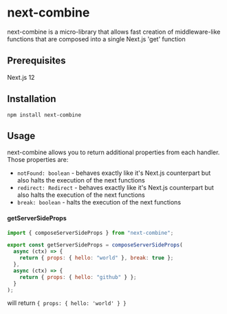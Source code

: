 # next-combine

next-combine is a micro-library that allows fast creation of middleware-like functions that are composed into a single Next.js 'get' function

## Prerequisites

Next.js 12

## Installation

```
npm install next-combine
```

## Usage

next-combine allows you to return additional properties from each handler. Those properties are:

- `notFound: boolean` - behaves exactly like it's Next.js counterpart but also halts the execution of the next functions
- `redirect: Redirect` - behaves exactly like it's Next.js counterpart but also halts the execution of the next functions
- `break: boolean` - halts the execution of the next functions

#### getServerSideProps

```js
import { composeServerSideProps } from "next-combine";

export const getServerSideProps = composeServerSideProps(
  async (ctx) => {
    return { props: { hello: "world" }, break: true };
  },
  async (ctx) => {
    return { props: { hello: "github" } };
  }
);
```

will return `{ props: { hello: 'world' } }`
